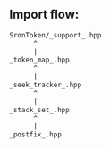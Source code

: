 ## Import flow:

```bash
SronToken/_support_.hpp
      ^
      |
_token_map_.hpp
      ^
      |
_seek_tracker_.hpp
      ^
      |
_stack_set_.hpp
      ^
      |
_postfix_.hpp
```
